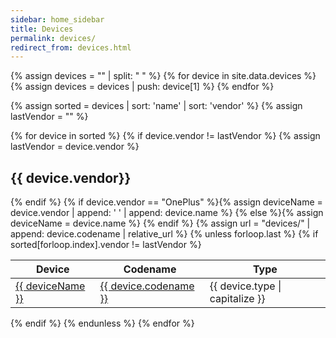 ```yaml
---
sidebar: home_sidebar
title: Devices
permalink: devices/
redirect_from: devices.html
---
```

{% assign devices = "" | split: " " %}
{% for device in site.data.devices %}
{% assign devices = devices | push: device[1] %}
{% endfor %}

{% assign sorted = devices | sort: 'name' | sort: 'vendor' %}
{% assign lastVendor = "" %}

{% for device in sorted %}
{% if device.vendor != lastVendor %}
{% assign lastVendor = device.vendor %}
## {{ device.vendor}}

<table class="device">
  <thead>
  <tr>
    <th><b>Device</b></th>
    <th><b>Codename</b></th>
    <th><b>Type</b></th>
  </tr>
  </thead>
{% endif %}
  {% if device.vendor == "OnePlus" %}{% assign deviceName = device.vendor | append: ' ' | append: device.name %}
  {% else %}{% assign deviceName = device.name %}
  {% endif %}
  {% assign url = "devices/" | append: device.codename | relative_url %}
  <tr>
    <td onClick="location.href='{{ url }}'"><a href="{{ url }}">{{ deviceName }}</a></td>
    <td onClick="location.href='{{ url }}'"><a href="{{ url }}">{{ device.codename }}</a></td>
    <td>{{ device.type | capitalize }}</td>
  </tr>
{% unless forloop.last %}
  {% if sorted[forloop.index].vendor != lastVendor %}
  </table>
  {% endif %}
{% endunless %}
{% endfor %}
